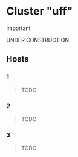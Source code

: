 # Cluster "uff"

> [!IMPORTANT]
> UNDER CONSTRUCTION

## Hosts

### 1

> TODO

### 2

> TODO

### 3

> TODO
